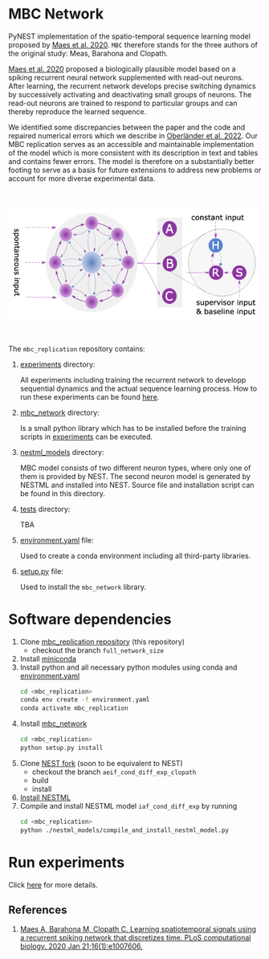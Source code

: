 # MBC Network

PyNEST implementation of the spatio-temporal sequence learning model proposed by [Maes et al. 2020](https://journals.plos.org/ploscompbiol/article?id=10.1371/journal.pcbi.1007606).
`MBC` therefore stands for the three authors of the original study: Meas, Barahona and Clopath.

[Maes et al. 2020](https://journals.plos.org/ploscompbiol/article?id=10.1371/journal.pcbi.1007606) proposed a biologically plausible model based on a spiking recurrent neural network supplemented with read-out neurons.
After learning, the recurrent network develops precise switching dynamics by successively activating and deactivating small groups of neurons.
The read-out neurons are trained to respond to particular groups and can thereby reproduce the learned sequence.

We identified some discrepancies between the paper and the code and repaired numerical errors which we describe in [Oberländer et al. 2022](). Our MBC replication serves as an accessible and maintainable implementation of the model which is more consistent with its description in text and tables and contains fewer errors. The model is therefore on a substantially better footing to serve as a basis for future extensions to address new problems or account for more diverse experimental data.

&nbsp;

<img src="mbc_architecture.png"/>

&nbsp;

The `mbc_replication` repository contains:

1. [experiments](experiments) directory:

    All experiments including training the recurrent network to developp sequential dynamics and the actual sequence learning process. How to run these experiments can be
    found [here](experiments/README.md).

1. [mbc_network](mbc_network) directory:

    Is a small python library which has to be installed before the training scripts in [experiments](experiments) can be executed.

1. [nestml_models](nestml_models) directory:

    MBC model consists of two different neuron types, where only one of them is provided by NEST. The second neuron model is generated by NESTML and installed into NEST. Source file and installation script can be found in this directory.

1. [tests](tests) directory:

    TBA

1. [environment.yaml](environment.yaml) file:

    Used to create a conda environment including all third-party libraries.

1. [setup.py](setup.py) file:

    Used to install the `mbc_network` library.

# Software dependencies

1. Clone [mbc_replication repository](https://github.com/margo1999/mbc_replication) (this repository)
   * checkout the branch `full_network_size`
1. Install [miniconda](https://docs.conda.io/en/latest/miniconda.html)
1. Install python and all necessary python modules using conda and [environment.yaml](../../environment.yaml)
   ```bash
   cd <mbc_replication>
   conda env create -f environment.yaml
   conda activate mbc_replication
   ```
1. Install [mbc_network](../../mbc_network/)
   ```bash
   cd <mbc_replication>
   python setup.py install
   ```
1. Clone [NEST fork](https://github.com/margo1999/nest-simulator) (soon to be equivalent to NEST)
   * checkout the branch `aeif_cond_diff_exp_clopath` 
   * build
   * install
1. [Install NESTML](https://nestml.readthedocs.io/en/latest/installation.html)
1. Compile and install NESTML model `iaf_cond_diff_exp` by running 
   ```bash
   cd <mbc_replication>
   python ./nestml_models/compile_and_install_nestml_model.py
   ```

# Run experiments 
Click [here](experiments/README.md) for more details.

## References

1. [Maes A, Barahona M, Clopath C. Learning spatiotemporal signals using a recurrent spiking network that discretizes time. PLoS computational biology. 2020 Jan 21;16(1):e1007606.](https://journals.plos.org/ploscompbiol/article?id=10.1371/journal.pcbi.1007606)
